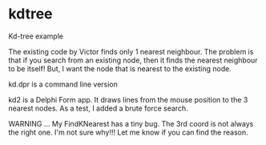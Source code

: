 # kdtree
Kd-tree example

The existing code by Victor finds only 1 nearest neighbour.  The problem is that if you search from an existing node, then it finds the nearest neighbour to be itself!  But, I want the node that is nearest to the existing node.

kd.dpr is a command line version

kd2 is a Delphi Form app.
It draws lines from the mouse position to the 3 nearest nodes.
As a test, I added a brute force search.

WARNING ...
My FindKNearest has a tiny bug.  The 3rd coord is not always the right one.  I'm not sure why!!!  Let me know if you can find the reason.  

